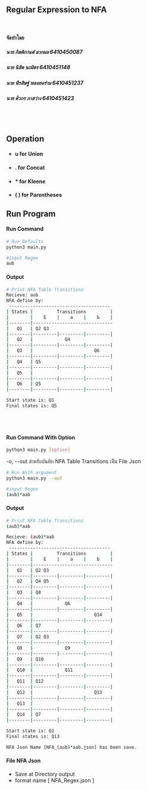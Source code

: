 ## Regular Expression to NFA
<Br>

#### จัดทำโดย

##### นาย กิตติกานต์ มากผล 6410450087
##### นาย นิสิต นะมิตร 6410451148
##### นาย พีรสิษฐ์ พลอยอร่าม 6410451237
##### นาย ศิวกร ภาสว่าง 6410451423
<br>
<br>


## Operation
- #### u for Union
- #### . for Concat
- #### \* for Kleene
- #### ( ) for Parentheses
## Run Program
#### Run Command
``` Bash
# Run Defaults
python3 main.py

#input Regex
aub
```

#### Output
``` Bash
# Print NFA Table Transitions
Recieve: aub
NFA define by:
 --------------------------------------
| States |         Transitions         |
|        |    E    |    a    |    b    |
|--------|------------------------------
|   Q1   | Q2 Q3
|--------|---------|---------|---------|
|   Q2   |            Q4
|--------|---------|---------|---------|
|   Q3   |                       Q6
|--------|---------|---------|---------|
|   Q4   | Q5
|--------|---------|---------|---------|
|   Q5   |
|--------|---------|---------|---------|
|   Q6   | Q5
|--------|---------|---------|---------|

Start state is: Q1
Final states is: Q5
```

<br>
<br>

#### Run Command With Option
```Bash
python3 main.py [option]
```
-o, --out สำหรับบันทึก NFA Table Transitions เป็น File Json

``` Bash
# Run With argument
python3 main.py --out

#input Regex
(aub)*aab
```
#### Output
``` Bash
# Print NFA Table Transitions
(aub)*aab

Recieve: (aub)*aab
NFA define by:
 --------------------------------------
| States |         Transitions         |
|        |    E    |    a    |    b    |
|--------|------------------------------
|   Q1   | Q2 Q3
|--------|---------|---------|---------|
|   Q2   | Q4 Q5
|--------|---------|---------|---------|
|   Q3   | Q8
|--------|---------|---------|---------|
|   Q4   |            Q6
|--------|---------|---------|---------|
|   Q5   |                       Q14
|--------|---------|---------|---------|
|   Q6   | Q7
|--------|---------|---------|---------|
|   Q7   | Q2 Q3
|--------|---------|---------|---------|
|   Q8   |            Q9
|--------|---------|---------|---------|
|   Q9   | Q10
|--------|---------|---------|---------|
|   Q10  |            Q11
|--------|---------|---------|---------|
|   Q11  | Q12
|--------|---------|---------|---------|
|   Q12  |                       Q13
|--------|---------|---------|---------|
|   Q13  |
|--------|---------|---------|---------|
|   Q14  | Q7
|--------|---------|---------|---------|

Start state is: Q1
Final states is: Q13

NFA Json Name [NFA_(aub)*aab.json] has been save.
```

#### File NFA Json
- Save at Directory output
- format name [ NFA_Regex.json ]